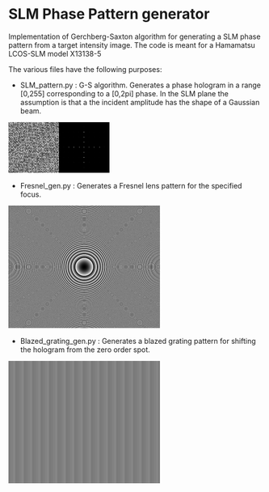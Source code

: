# SLM Phase Pattern generator

Implementation of Gerchberg-Saxton algorithm for generating a SLM phase pattern from a target intensity image.
The code is meant for a Hamamatsu LCOS-SLM model X13138-5

The various files have the following purposes:
* SLM_pattern.py : G-S algorithm. Generates a phase hologram in a range [0,255] corresponding to a [0,2pi] phase. In the SLM plane the assumption is that a the incident amplitude has the shape of a Gaussian beam.

![Algo_conv](https://github.com/mmazzanti/SLM_phase_pattern/blob/master/Presentation_files/SLM_evol_show.gif )

* Fresnel_gen.py : Generates a Fresnel lens pattern for the specified focus.

![Frestnel lens](https://github.com/mmazzanti/SLM_phase_pattern/blob/master/Presentation_files/Lens_show.png )


* Blazed_grating_gen.py : Generates a blazed grating pattern for shifting the hologram from the zero order spot.

![blazed_grating](https://github.com/mmazzanti/SLM_phase_pattern/blob/master/Presentation_files/Grating_show.png )


